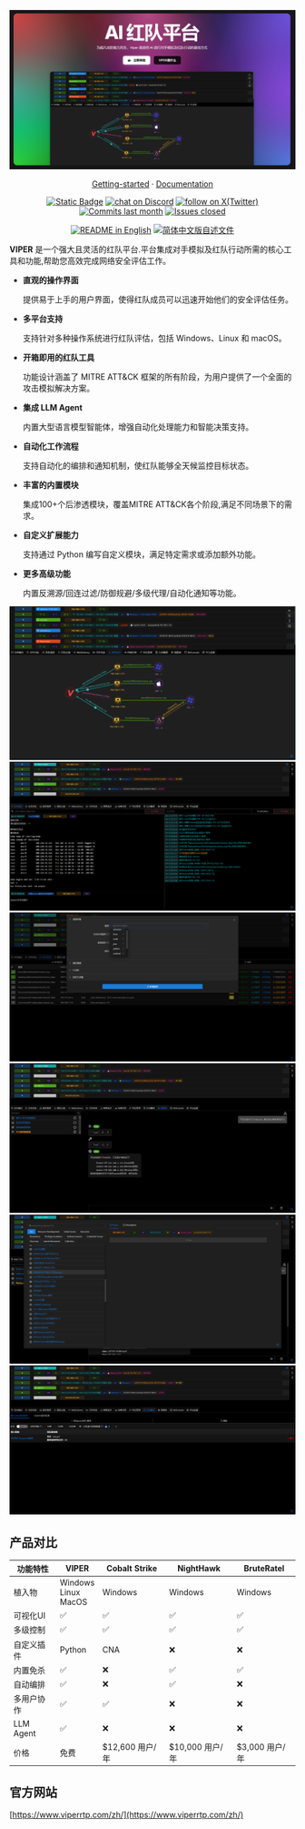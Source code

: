 ![cover-v5-optimized](./docs/public/og/img.png)

<p align="center">
  <a href="https://www.viperrtp.com/guide/getting_start">Getting-started</a> ·
  <a href="https://www.viperrtp.com/guide/welcome_to_viper">Documentation</a>
</p>

<p align="center">
    <a href="https://www.viperrtp.com/" target="_blank">
        <img alt="Static Badge" src="https://img.shields.io/badge/Website-F04438"></a>
    <a href="https://discord.gg/3R9yZvQueT" target="_blank">
        <img src="https://img.shields.io/badge/Community-blue?logo=discord&labelColor=%20%235462eb&logoColor=%20%23f5f5f5&color=%20%235462eb"
            alt="chat on Discord"></a>
    <a href="https://twitter.com/intent/follow?screen_name=viperrtp" target="_blank">
        <img src="https://img.shields.io/twitter/follow/viperrtp?logo=X&color=%20%23f5f5f5"
            alt="follow on X(Twitter)"></a>
    <a href="https://github.com/funnywolf/viper/graphs/commit-activity" target="_blank">
        <img alt="Commits last month" src="https://img.shields.io/github/commit-activity/m/funnywolf/viper?labelColor=%20%2332b583&color=%20%2312b76a"></a>
    <a href="https://github.com/funnywolf/viper/" target="_blank">
        <img alt="Issues closed" src="https://img.shields.io/github/issues-search?query=repo%3Afunnywolf%2Fviper%20is%3Aclosed&label=issues%20closed&labelColor=%20%237d89b0&color=%20%235d6b98"></a>
</p>

<p align="center">
  <a href="./README.md"><img alt="README in English" src="https://img.shields.io/badge/English-d9d9d9"></a>
  <a href="./README_ZH.md"><img alt="简体中文版自述文件" src="https://img.shields.io/badge/简体中文-d9d9d9"></a>
</p>


**VIPER** 是一个强大且灵活的红队平台.平台集成对手模拟及红队行动所需的核心工具和功能,帮助您高效完成网络安全评估工作。

- **直观的操作界面**

  提供易于上手的用户界面，使得红队成员可以迅速开始他们的安全评估任务。

- **多平台支持**

  支持针对多种操作系统进行红队评估，包括 Windows、Linux 和 macOS。

- **开箱即用的红队工具**

  功能设计涵盖了 MITRE ATT&CK 框架的所有阶段，为用户提供了一个全面的攻击模拟解决方案。

- **集成 LLM Agent**

  内置大型语言模型智能体，增强自动化处理能力和智能决策支持。

- **自动化工作流程**

  支持自动化的编排和通知机制，使红队能够全天候监控目标状态。

- **丰富的内置模块**

  集成100+个后渗透模块，覆盖MITRE ATT&CK各个阶段,满足不同场景下的需求。

- **自定义扩展能力**

  支持通过 Python 编写自定义模块，满足特定需求或添加额外功能。

- **更多高级功能**

  内置反溯源/回连过滤/防御规避/多级代理/自动化通知等功能。

![img.webp](docs/public/hero/zh/img.png)
![img_1.webp](docs/public/hero/zh/img_1.png)
![img_2.webp](docs/public/hero/zh/img_2.png)
![img_3.webp](docs/public/hero/zh/img_3.png)
![img_4.webp](docs/public/hero/zh/img_4.png)
![img_5.webp](docs/public/hero/zh/img_5.png)

## 产品对比

| 功能特性      | VIPER                       | Cobalt Strike | NightHawk    | BruteRatel  |
|-----------|-----------------------------|---------------|--------------|-------------|
| 植入物       | Windows<br/>Linux<br/>MacOS | Windows       | Windows      | Windows     |
| 可视化UI     | ✅                           | ✅             | ✅            | ✅           |
| 多级控制      | ✅                           | ✅             | ✅            | ✅           |
| 自定义插件     | Python                      | CNA           | ❌            | ❌           |
| 内置免杀      | ✅                           | ❌             | ✅            | ✅           |
| 自动编排      | ✅                           | ❌             | ✅            | ❌           |
| 多用户协作     | ✅                           | ✅             | ❌            | ❌           |
| LLM Agent | ✅                           | ❌             | ❌            | ❌           |
| 价格        | 免费                          | $12,600 用户/年  | $10,000 用户/年 | $3,000 用户/年 |

## 官方网站

[https://www.viperrtp.com/zh/](https://www.viperrtp.com/zh/)
